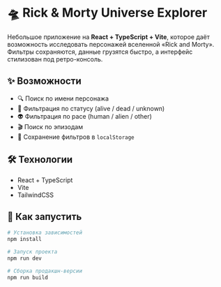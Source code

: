 # 🛸 Rick & Morty Universe Explorer  

Небольшое приложение на **React + TypeScript + Vite**, которое даёт возможность исследовать персонажей вселенной «Rick and Morty».  
Фильтры сохраняются, данные грузятся быстро, а интерфейс стилизован под ретро-консоль.  

## ✨ Возможности  
- 🔍 Поиск по имени персонажа  
- 🧬 Фильтрация по статусу (alive / dead / unknown)  
- 👽 Фильтрация по расе (human / alien / other)  
- 🎬 Поиск по эпизодам  
- 💾 Сохранение фильтров в `localStorage` 

## 🛠️ Технологии  
- React + TypeScript  
- Vite  
- TailwindCSS

## 🚦 Как запустить  
```bash
# Установка зависимостей
npm install

# Запуск проекта
npm run dev

# Сборка продакшн-версии
npm run build